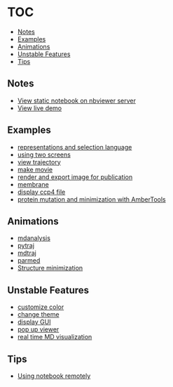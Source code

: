 TOC
===

- [Notes](#notes)
- [Examples](#examples)
- [Animations](#animations)
- [Unstable Features](#unstable-features)
- [Tips](#tips)

Notes
-----

- [View static notebook on nbviewer server](http://nbviewer.jupyter.org/github/arose/nglview/tree/master/examples/)
- [View live demo](http://mybinder.org/repo/hainm/nglview-notebooks)

Examples
--------

- [representations and selection language](notebooks/representations_and_selection_language.ipynb)
- [using two screens](notebooks/using_two_screens.ipynb)
- [view trajectory](notebooks/view_trajectory.ipynb)
- [make movie](http://ambermd.org/tutorials/analysis/tutorial_notebooks/nglview_movie/)
- [render and export image for publication](notebooks/export_image.ipynb)
- [membrane](images/membrane.gif)
- [display ccp4 file](images/display_ccp4_file.md)
- [protein mutation and minimization with AmberTools](notebooks/protein_mutation_pdb4amber.ipynb)

Animations
----------
- [mdanalysis](mdanalysis.md)
- [pytraj](pytraj.md)
- [mdtraj](mdtraj.md)
- [parmed](parmed.md)
- [Structure minimization](parmed_minimization.md)

Unstable Features
-----------------
- [customize color](customize_color.md)
- [change theme](images/dark_theme.md)
- [display GUI](images/display_gui.md)
- [pop up viewer](images/viewer_pop_up.md)
- [real time MD visualization](https://github.com/arose/nglview/tree/master/examples/sandbox)

Tips
----

- [Using notebook remotely](http://ambermd.org/tutorials/analysis/tutorial_notebooks/remote_notebook/)
